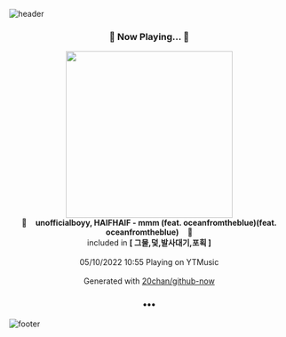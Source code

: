 ![header](https://capsule-render.vercel.app/api?type=wave&height=170&section=header&text=Hi.%20I'm%20SHIFT&fontColor=090707&fontAlignX=45&fontAlignY=65&fontSize=100)

<h3 align="center">🎵 Now Playing... 🎵</h3>
<p align="center">
  <a href="https://music.youtube.com/watch?v=b63RXHteeQ0">
    <img width="300" src="https://lh3.googleusercontent.com/Khbujpf3Vt7XREZy-SOLvYnfgFypr7KHSx_q9N5r8ezsGZkvVqCLom3-StWLtXJTY5mk2VMpZICPA4E">
  </a>
  <br>
  🎵&nbsp&nbsp&nbsp <b>unofficialboyy, HAIFHAIF - mmm (feat. oceanfromtheblue)(feat. oceanfromtheblue)</b> &nbsp&nbsp&nbsp🎵
  <br>
  included in <b>[ 그물,덫,발사대기,포획 ]</b>
  
  <br />
  <br />
  05/10/2022 10:55 Playing on YTMusic
  <br />
  <br />
  Generated with <a href="https://github.com/20chan/github-now">20chan/github-now</a>
</p>

<h3 align="center">•••</h3>

![footer](https://capsule-render.vercel.app/api?type=wave&height=150&section=footer)
